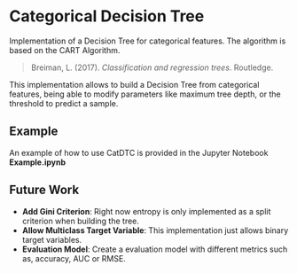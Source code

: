 # Categorical Decision Tree

Implementation of a Decision Tree for categorical features.
The algorithm is based on the CART Algorithm.
> Breiman, L. (2017). _Classification and regression trees_. Routledge.

This implementation allows to build a Decision Tree from categorical features, being able to modify parameters like maximum tree depth, or the threshold to predict a sample.


## Example
An example of how to use CatDTC is provided in the Jupyter Notebook **Example.ipynb**

## Future Work

- **Add Gini Criterion**: Right now entropy is only implemented as a split criterion when building the tree.
- **Allow Multiclass Target Variable**: This implementation just allows binary target variables.
- **Evaluation Model**: Create a evaluation model with different metrics such as, accuracy, AUC or RMSE.

